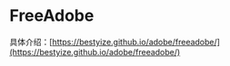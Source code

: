 # FreeAdobe
 
 
具体介绍：[https://bestyize.github.io/adobe/freeadobe/](https://bestyize.github.io/adobe/freeadobe/)
